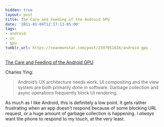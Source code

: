 ```yaml
---
hidden: true
layout: post
title: The Care and Feeding of the Android GPU
date: '2011-01-04T12:17:13-05:00'
tags:
- android
- ux
- gpu
tumblr_url: https://seanmonstar.com/post/2597051626/android-gpu
---
```

[The Care and Feeding of the Android GPU](http://www.satine.org/archives/2011/01/01/the-care-and-feeding-of-the-android-gpu/)  

Charles Ying:

> Android’s UX architecture needs work. UI compositing and the view system are both primarily done in software. Garbage collection and async operations frequently block UI rendering.

As much as I like Android, this is definitely a low point. It gets rather frustrating when an app doesn’t respond because of some blocking URL request, or a huge amount of garbage collection is happening. I _always_ want the phone to respond to my touch, at the very least.

